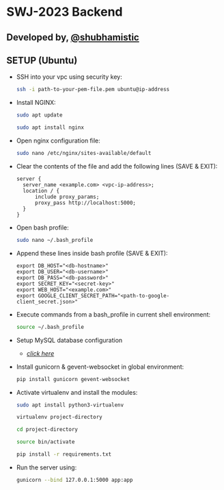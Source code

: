 # SWJ-2023 Backend

## Developed by, [@shubhamistic](https://github.com/shubhamistic)

## SETUP (Ubuntu)

- SSH into your vpc using security key:
  ```bash
  ssh -i path-to-your-pem-file.pem ubuntu@ip-address
  ```

- Install NGINX:
  ```bash
  sudo apt update
  
  sudo apt install nginx
  ```

- Open nginx configuration file:
  ```bash
  sudo nano /etc/nginx/sites-available/default
  ```

- Clear the contents of the file and add the following lines (SAVE & EXIT):
  ```
  server {
    server_name <example.com> <vpc-ip-address>;
    location / {
        include proxy_params;
        proxy_pass http://localhost:5000;
    }
  }
  ```

- Open bash profile:
  ```bash
  sudo nano ~/.bash_profile
  ```

- Append these lines inside bash profile (SAVE & EXIT):
  ```
  export DB_HOST="<db-hostname>"
  export DB_USER="<db-username>"
  export DB_PASS="<db-password>"
  export SECRET_KEY="<secret-key>"
  export WEB_HOST="<example.com>"
  export GOOGLE_CLIENT_SECRET_PATH="<path-to-google-client_secret.json>"
  ```
  
- Execute commands from a bash_profile in current shell environment:
  ```bash
  source ~/.bash_profile
  ```

- Setup MySQL database configuration
  - [*click here*](/models/README.md)

- Install gunicorn & gevent-websocket in global environment:
  ```bash
  pip install gunicorn gevent-websocket
  ```
  
- Activate virtualenv and install the modules:
  ```bash
  sudo apt install python3-virtualenv
  
  virtualenv project-directory
  
  cd project-directory
  
  source bin/activate
  
  pip install -r requirements.txt
  ```

- Run the server using:
  ```bash
  gunicorn --bind 127.0.0.1:5000 app:app
  ```
